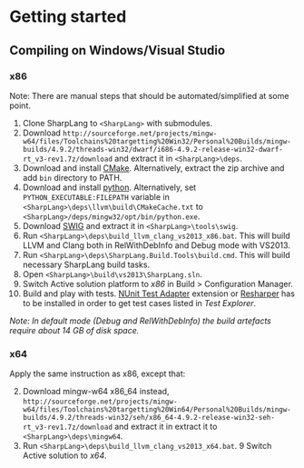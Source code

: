 # Getting started

## Compiling on Windows/Visual Studio

### x86

Note: There are manual steps that should be automated/simplified at some point.

1. Clone SharpLang to `<SharpLang>` with submodules.
2. Download `http://sourceforge.net/projects/mingw-w64/files/Toolchains%20targetting%20Win32/Personal%20Builds/mingw-builds/4.9.2/threads-win32/dwarf/i686-4.9.2-release-win32-dwarf-rt_v3-rev1.7z/download` and extract it in `<SharpLang>\deps`.
3. Download and install [CMake](http://www.cmake.org/cmake/resources/software.html). Alternatively, extract the zip archive and add `bin` directory to PATH.
4. Download and install [python](https://www.python.org/downloads/). Alternatively, set `PYTHON_EXECUTABLE:FILEPATH` variable in `<SharpLang>\deps\llvm\build\CMakeCache.txt` to `<SharpLang>/deps/mingw32/opt/bin/python.exe`.
5. Download [SWIG](http://swig.org/download.html) and extract it in `<SharpLang>\tools\swig`.
6. Run `<SharpLang>\deps\build_llvm_clang_vs2013_x86.bat`. This will build LLVM and Clang both in RelWithDebInfo and Debug mode with VS2013.
7. Run `<SharpLang>\deps\SharpLang.Build.Tools\build.cmd`. This will build necessary SharpLang build tasks.
8. Open `<SharpLang>\build\vs2013\SharpLang.sln`.
9. Switch Active solution platform to *x86* in Build > Configuration Manager.
10. Build and play with tests. [NUnit Test Adapter](http://visualstudiogallery.msdn.microsoft.com/6ab922d0-21c0-4f06-ab5f-4ecd1fe7175d) extension or [Resharper](http://www.jetbrains.com/resharper/) has to be installed in order to get test cases listed in *Test Explorer*.

*Note: In default mode (Debug and RelWithDebInfo) the build artefacts require about 14 GB of disk space.*

### x64

Apply the same instruction as x86, except that:

2. Download mingw-w64 x86_64 instead, `http://sourceforge.net/projects/mingw-w64/files/Toolchains%20targetting%20Win64/Personal%20Builds/mingw-builds/4.9.2/threads-win32/seh/x86_64-4.9.2-release-win32-seh-rt_v3-rev1.7z/download` and extract it in extract it to `<SharpLang>\deps\mingw64`.
6. Run `<SharpLang>\deps\build_llvm_clang_vs2013_x64.bat`.
9 Switch Active solution to *x64*.
